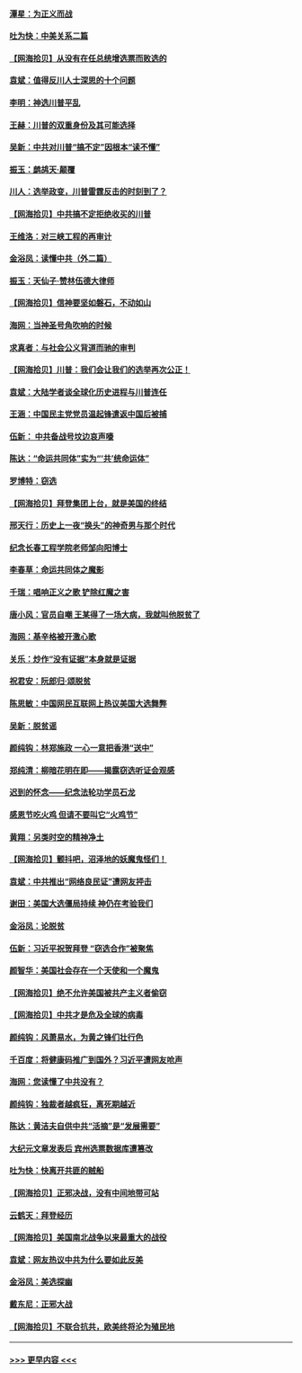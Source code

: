 #### [潭星：为正义而战](../pages/nsc993/n12600926.md?t=12071802) 
#### [吐为快：中美关系二篇](../pages/nsc993/n12600908.md?t=12071802) 
#### [【网海拾贝】从没有在任总统增选票而败选的](../pages/nsc993/n12600435.md?t=12071802) 
#### [袁斌：值得反川人士深思的十个问题](../pages/nsc993/n12600332.md?t=12071802) 
#### [李明：神选川普平乱](../pages/nsc993/n12599751.md?t=12071802) 
#### [王赫：川普的双重身份及其可能选择](../pages/nsc993/n12599723.md?t=12071802) 
#### [吴新：中共对川普“搞不定”因根本“读不懂”](../pages/nsc993/n12599502.md?t=12071802) 
#### [振玉：鹧鸪天‧颠覆](../pages/nsc993/n12599494.md?t=12071802) 
#### [川人：选举政变，川普雷霆反击的时刻到了？](../pages/nsc993/n12599291.md?t=12071802) 
#### [【网海拾贝】中共搞不定拒绝收买的川普](../pages/nsc993/n12598955.md?t=12071802) 
#### [王维洛：对三峡工程的再审计](../pages/nsc993/n12598436.md?t=12071802) 
#### [金浴凤：读懂中共（外二篇）](../pages/nsc993/n12597943.md?t=12071802) 
#### [振玉：天仙子‧赞林伍德大律师](../pages/nsc993/n12597929.md?t=12071802) 
#### [【网海拾贝】信神要坚如磐石，不动如山](../pages/nsc993/n12597901.md?t=12071802) 
#### [海网：当神圣号角吹响的时候](../pages/nsc993/n12595891.md?t=12071802) 
#### [求真者：与社会公义背道而驰的审判](../pages/nsc993/n12595868.md?t=12071802) 
#### [【网海拾贝】川普：我们会让我们的选举再次公正！](../pages/nsc993/n12594930.md?t=12071802) 
#### [袁斌：大陆学者谈全球化历史进程与川普连任](../pages/nsc993/n12594690.md?t=12071802) 
#### [王涵：中国民主党党员温起锋遣返中国后被捕](../pages/nsc993/n12594540.md?t=12071802) 
#### [伍新： 中共备战号坟边哀声嚎](../pages/nsc993/n12593086.md?t=12071802) 
#### [陈达：“命运共同体”实为“‘共’统命运体”](../pages/nsc993/n12590865.md?t=12071802) 
#### [罗博特：窃选](../pages/nsc993/n12590619.md?t=12071802) 
#### [【网海拾贝】拜登集团上台，就是美国的终结](../pages/nsc993/n12589725.md?t=12071802) 
#### [邢天行：历史上一夜“换头”的神奇男与那个时代](../pages/nsc993/n12589424.md?t=12071802) 
#### [纪念长春工程学院老师邹向阳博士](../pages/nsc993/n12585390.md?t=12071802) 
#### [李春草：命运共同体之魔影](../pages/nsc993/n12585026.md?t=12071802) 
#### [千瑞：唱响正义之歌 铲除红魔之害](../pages/nsc993/n12585002.md?t=12071802) 
#### [唐小风：官员自嘲 王某得了一场大病，我就叫他脱贫了](../pages/nsc993/n12584981.md?t=12071802) 
#### [海网：基辛格被开激心歌](../pages/nsc993/n12584946.md?t=12071802) 
#### [关乐：炒作“没有证据”本身就是证据](../pages/nsc993/n12583146.md?t=12071802) 
#### [祝君安：阮郎归‧颂脱贫](../pages/nsc993/n12583119.md?t=12071802) 
#### [陈思敏：中国网民互联网上热议美国大选舞弊](../pages/nsc993/n12582845.md?t=12071802) 
#### [吴新：脱贫谣](../pages/nsc993/n12580839.md?t=12071802) 
#### [颜纯钩：林郑施政 一心一意把香港“送中”](../pages/nsc993/n12580805.md?t=12071802) 
#### [郑纯清：柳暗花明在即——揭露窃选听证会观感](../pages/nsc993/n12580795.md?t=12071802) 
#### [迟到的怀念——纪念法轮功学员石龙](../pages/nsc993/n12580245.md?t=12071802) 
#### [感恩节吃火鸡  但请不要叫它“火鸡节”](../pages/nsc993/n12580252.md?t=12071802) 
#### [黄翔：另类时空的精神净土](../pages/nsc993/n12578638.md?t=12071802) 
#### [【网海拾贝】颤抖吧，沼泽地的妖魔鬼怪们！](../pages/nsc993/n12578552.md?t=12071802) 
#### [袁斌：中共推出“网络良民证”遭网友抨击](../pages/nsc993/n12578511.md?t=12071802) 
#### [谢田：美国大选僵局持续 神仍在考验我们](../pages/nsc993/n12577432.md?t=12071802) 
#### [金浴凤：论脱贫](../pages/nsc993/n12576386.md?t=12071802) 
#### [伍新：习近平祝贺拜登 “窃选合作”被聚焦](../pages/nsc993/n12576358.md?t=12071802) 
#### [颜智华：美国社会存在一个天使和一个魔鬼](../pages/nsc993/n12574299.md?t=12071802) 
#### [【网海拾贝】绝不允许美国被共产主义者偷窃](../pages/nsc993/n12573396.md?t=12071802) 
#### [【网海拾贝】中共才是危及全球的病毒](../pages/nsc993/n12571204.md?t=12071802) 
#### [颜纯钩：风萧易水，为黄之锋们壮行色](../pages/nsc993/n12571487.md?t=12071802) 
#### [千百度：将健康码推广到国外？习近平遭网友呛声](../pages/nsc993/n12570808.md?t=12071802) 
#### [海网：您读懂了中共没有？](../pages/nsc993/n12570487.md?t=12071802) 
#### [颜纯钩：独裁者越疯狂，离死期越近](../pages/nsc993/n12569055.md?t=12071802) 
#### [陈达：黄洁夫自供中共“活摘”是“发展需要”](../pages/nsc993/n12568541.md?t=12071802) 
#### [大纪元文章发表后 宾州选票数据库遭篡改](../pages/nsc993/n12568105.md?t=12071802) 
#### [吐为快：快离开共匪的贼船](../pages/nsc993/n12568462.md?t=12071802) 
#### [【网海拾贝】正邪决战，没有中间地带可站](../pages/nsc993/n12568439.md?t=12071802) 
#### [云鹤天：拜登经历](../pages/nsc993/n12567294.md?t=12071802) 
#### [【网海拾贝】美国南北战争以来最重大的战役](../pages/nsc993/n12567247.md?t=12071802) 
#### [袁斌：网友热议中共为什么要如此反美](../pages/nsc993/n12567162.md?t=12071802) 
#### [金浴凤：美选探幽](../pages/nsc993/n12567147.md?t=12071802) 
#### [戴东尼：正邪大战](../pages/nsc993/n12567033.md?t=12071802) 
#### [【网海拾贝】不联合抗共，欧美终将沦为殖民地](../pages/nsc993/n12565068.md?t=12071802) 

----
#### [ >>> 更早内容 <<< ](../indexes/nsc993-earlier.md)
